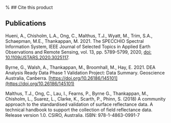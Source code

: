 % ## Cite this product

## Publications

Hueni, A., Chisholm, L.A., Ong, C., Malthus, T.J., Wyatt, M., Trim, S.A., Schaepman, M.E., Thankappan, M. 2021. The SPECCHIO Spectral Information System, IEEE Journal of Selected Topics in Applied Earth Observations and Remote Sensing, vol. 13, pp. 5789-5799, 2020, [doi: 10.1109/JSTARS.2020.3025117](https://doi.org/10.1109/JSTARS.2020.3025117).

Byrne, G., Walsh, A., Thankappan, M., Broomhall, M., Hay, E. 2021. DEA Analysis Ready Data Phase 1 Validation Project: Data Summary. Geoscience Australia, Canberra. [https://doi.org/10.26186/145101](https://doi.org/10.26186/145101)

Malthus, T.J., Ong, C., Lau, I., Fearns, P., Byrne G., Thankappan, M., Chisholm, L., Suarez, L., Clarke, K., Scarth, P., Phinn, S. (2018) A community approach to the standardised validation of surface reflectance data. A technical handbook to support the collection of field reflectance data. Release version 1.0. CSIRO, Australia. ISBN: 978-1-4863-0991-7

